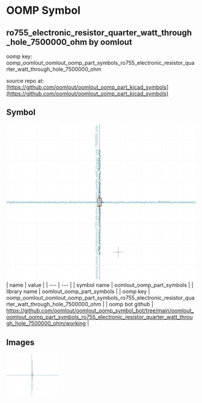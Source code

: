 # OOMP Symbol  
## ro755_electronic_resistor_quarter_watt_through_hole_7500000_ohm  by oomlout  
  
oomp key: oomp_oomlout_oomlout_oomp_part_symbols_ro755_electronic_resistor_quarter_watt_through_hole_7500000_ohm  
  
source repo at: [https://github.com/oomlout/oomlout_oomp_part_kicad_symbols](https://github.com/oomlout/oomlout_oomp_part_kicad_symbols)  
## Symbol  
  
[![working.png](working_600.png)](working.png)  
| name | value | 
| --- | --- | 
| symbol name | oomlout_oomp_part_symbols | 
| library name | oomlout_oomp_part_symbols | 
| oomp key | oomp_oomlout_oomlout_oomp_part_symbols_ro755_electronic_resistor_quarter_watt_through_hole_7500000_ohm | 
| oomp bot github | https://github.com/oomlout/oomlout_oomp_symbol_bot/tree/main/oomlout_oomlout_oomp_part_symbols_ro755_electronic_resistor_quarter_watt_through_hole_7500000_ohm/working | 
## Images  
  
[![working.png](working_140.png)](working.png)  
